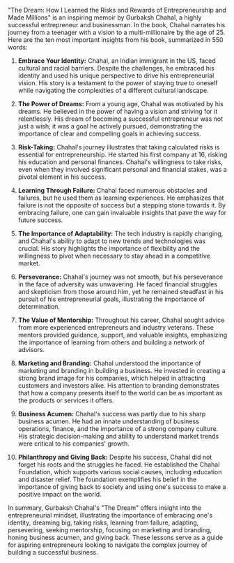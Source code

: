 "The Dream: How I Learned the Risks and Rewards of Entrepreneurship and Made Millions" is an inspiring memoir by Gurbaksh Chahal, a highly successful entrepreneur and businessman. In the book, Chahal narrates his journey from a teenager with a vision to a multi-millionaire by the age of 25. Here are the ten most important insights from his book, summarized in 550 words:

1. **Embrace Your Identity:** Chahal, an Indian immigrant in the US, faced cultural and racial barriers. Despite the challenges, he embraced his identity and used his unique perspective to drive his entrepreneurial vision. His story is a testament to the power of staying true to oneself while navigating the complexities of a different cultural landscape.

2. **The Power of Dreams:** From a young age, Chahal was motivated by his dreams. He believed in the power of having a vision and striving for it relentlessly. His dream of becoming a successful entrepreneur was not just a wish; it was a goal he actively pursued, demonstrating the importance of clear and compelling goals in achieving success.

3. **Risk-Taking:** Chahal's journey illustrates that taking calculated risks is essential for entrepreneurship. He started his first company at 16, risking his education and personal finances. Chahal's willingness to take risks, even when they involved significant personal and financial stakes, was a pivotal element in his success.

4. **Learning Through Failure:** Chahal faced numerous obstacles and failures, but he used them as learning experiences. He emphasizes that failure is not the opposite of success but a stepping stone towards it. By embracing failure, one can gain invaluable insights that pave the way for future success.

5. **The Importance of Adaptability:** The tech industry is rapidly changing, and Chahal's ability to adapt to new trends and technologies was crucial. His story highlights the importance of flexibility and the willingness to pivot when necessary to stay ahead in a competitive market.

6. **Perseverance:** Chahal's journey was not smooth, but his perseverance in the face of adversity was unwavering. He faced financial struggles and skepticism from those around him, yet he remained steadfast in his pursuit of his entrepreneurial goals, illustrating the importance of determination.

7. **The Value of Mentorship:** Throughout his career, Chahal sought advice from more experienced entrepreneurs and industry veterans. These mentors provided guidance, support, and valuable insights, emphasizing the importance of learning from others and building a network of advisors.

8. **Marketing and Branding:** Chahal understood the importance of marketing and branding in building a business. He invested in creating a strong brand image for his companies, which helped in attracting customers and investors alike. His attention to branding demonstrates that how a company presents itself to the world can be as important as the products or services it offers.

9. **Business Acumen:** Chahal's success was partly due to his sharp business acumen. He had an innate understanding of business operations, finance, and the importance of a strong company culture. His strategic decision-making and ability to understand market trends were critical to his companies' growth.

10. **Philanthropy and Giving Back:** Despite his success, Chahal did not forget his roots and the struggles he faced. He established the Chahal Foundation, which supports various social causes, including education and disaster relief. The foundation exemplifies his belief in the importance of giving back to society and using one's success to make a positive impact on the world.

In summary, Gurbaksh Chahal's "The Dream" offers insight into the entrepreneurial mindset, illustrating the importance of embracing one's identity, dreaming big, taking risks, learning from failure, adapting, persevering, seeking mentorship, focusing on marketing and branding, honing business acumen, and giving back. These lessons serve as a guide for aspiring entrepreneurs looking to navigate the complex journey of building a successful business.